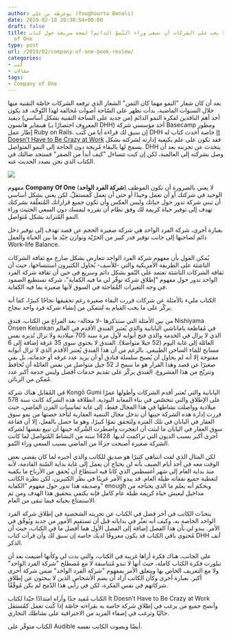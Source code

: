 ```yaml
---
author: يوغرطة بن علي (Youghourta Benali)
date: 2019-02-10 20:38:54+00:00
draft: false
title: هل فعلًا يجب على الشركات أن تسعى وراء النُموّ الدائم؟ لمحة سريعة حول كتاب Company
  of One
type: post
url: /2019/02/company-of-one-book-review/
categories:
- كُتب
- مقالات
tags:
- Company of One
---
```


بعد أن كان شعار "النمو مهما كان الثمن" الشعار الذي ترفعه الشركات خاصّة التقنية منها خلال السنوات الماضية، بدأت تظهر على السّاحة أصوات مُخالفة لهذا التّوجّه، قد يكون أحد أهم الناقدين لفكرة النمو الدائم (من جديد على الساحة التقنية بشكل أساسي) ديفيد هينماير هانسون (المعروف اختصارًا بـ DHH) أحد مؤسسي شركة Basecamp ومطور إطار عمل Ruby on Rails. إن سبق لك قراءة أيا من كُتب DHH خاصة أحدث كتاب له [It Doesn’t Have to Be Crazy at Work](http://www.it-scoop.com/2018/10/it-doesnt-have-to-be-crazy-at-work-review/) فقد تكون على علم بكيفية إدارته لشركته بشكل يسمح لها بالبقاء مُربحة دون الحاجة إلى النمو المتواصل. DHH يتحدث عن تجربته بعد أن وصل بشركته إلى العالمية، لكن إن كنت تتساءل "كيف أبدأ من الصفر" فستجد ضالتك في الكتاب الذي نحن بصدد الحديث عنه.




[![](http://www.it-scoop.com/wp-content/uploads/2019/02/Company-of-One.jpg)
](http://www.it-scoop.com/2019/02/company-of-one-book-review/company-of-one/)




مفهوم **Company Of One** (**شركة الفرد الواحد**) لا يعني بالضرورة أن تكون الموظف الوحيد في شركتك أو أن تعمل وحيدًا أو حتى أن تعمل كُمستقلّ، لكن يعني بشكل أساسي أن تبني شركة تدور حول حياتك وليس العكس وأن تكون جميع قراراتك المُتعلّقة بشركتك تهدف إلى توفير حياة كريمة لك وفق نظام أن تقرره لنفسك دون السعي الحثيث وراء النمو المُتزايد بشكل مُتواصل.




بعبارة أخرى، شركة الفرد الواحد هي شركة صغيرة الحجم عن قصد تهدف إلى توفير دخل دائم لصاحبها إلى جانب توفير قدر كبير من الحرّيّة وتوازن جيّد ما بين الحياة والعمل Work-life Balance.




يُمكن القول بأن مفهوم شركة الفرد الواحد تتعارض بشكل صارخ مع ثقافة الشركات الناشئة على الطريقة الأمريكية والتي -للأسف- يُحاول الكثيرون استنساخها، حيث أن ثقافة الشركات الناشئة تعتمد على النّمو بشكل دائم وسريع في حين أن ثقافة شركة الفرد الواحد تدور حول مفهوم "إطلاق شركة توفّر لي ما فيه الكفاية"، شركة تستطيع الصمود في وجه التغيرات المُفاجئة في السوق لأنها صغيرة بما فيه الكفاية.




الكتاب مليء بالأمثلة عن شركات قررت البقاء صغيرة رغم تحقيقها نجاحًا كبيرًا، كما أنه يركّز على ما يجب القيام به لتتمكن من إنشاء شركة فرد واحد بنجاح.




من بين الأمثلة التي ستذكرها -لا محالة- بعد الفراغ من الكتاب، فندق Nishiyama Onsen Keiunkan في مُقاطعة ياماناشي اليابانية والذي يُعتبر الفندق الأقدم في العالم الذي لا يزال في الخدمة والذي فتح أبوابه لأول مرة سنة 705 ميلادية ولا تزال تُديره نفس العائلة إلى غاية اليوم (52 جيلا متواصلا). الفندق لا يحتوي سوى 35 غرفة إضافة إلى 6 مسابح للماء الساخن الطبيعي. بالرغم من أن هذا الفندق يُعتبر الأقدم الذي لا تزال أبوابه مفتوحة إلا أنه لم يحاول أن يُصبح سلسلة فنادق أو أن يزيد عدد غرفه أو خدماته، بل بقي صغيرًا عن قصد وهذا القرار هو ما سمح لـ 52 جيل متواصل من نفس العائلة أن تُحافظ وتتربّح من هذا المشروع. الفندق يركّز على تقديم خدمات أفضل وليس خدمة أكبر عدد مُمكن من الزبائن.




في المُقابل هناك شركة Kongō Gumi اليابانية والتي تُعتبر أقدم الشركات وأطولها عمرًا على الإطلاق والتي تتخصّص في بناء المعابد البوذية. انطلاقة هذه الشركة كانت سنة 578 ميلادية وواصلت نشاطها في هذا المجال فقط، إلى غاية ثمانينيات القرن الماضي، حيث قررت إدارة هذه الشركة حينها أن تدخل مجال التنمية العقارية لتأخذ حصتها من نمو سوق العقار في اليابان في تلك الفترة ولتحقق نموًا كبيرًا، وهو ما حصل بالفعل، إلا أن فقاعة سوق العقار في اليابان ما لبثت أن انفجرت واضطرت الشّركة حينها أن تبيع نفسها لشركة أخرى أكبر بسبب الديون التي تراكمت لديها. 1428 سنة من النشاط المُتواصل لما كانت الشركة صغيرة أصبحت جزءًا من الماضي بسبب السعي وراء النّمو.




لكن المثال الذي لفت انتباهي كثيرًا هو صديق للكاتب والذي أخبره لما كان يقضي بعض الوقت معه في أحد أيام الصيف بأنه لن يحتاج أن يعمل إلى غاية بداية السّنة القادمة، لأنه منذ بداية العام إلى شهر أغسطس الذي كانا فيه استطاع أن يُحقق من الأرباح ما يكفيه لتغطية جميع نفقاته طيلة العام. قد يبدو الأمر غريبًا في نظر الكثيرين، لكن نظرة الكاتب وصديقه هذا تدور حول مفهوم "الكفاية" enough وبحكم أنه يعلم ما الذي يحتاجه من مداخيل ليعيش حياة كريمة طيلة عام كامل فإنه يكتفي بتحقيق هذا الهدف ومن ثم الاستمتاع بحياته فيما تبقى من العام.




يتحدّث الكاتب في آخر فصل في الكتاب عن تجربته الشخصية في إطلاق شركة الفرد الواحد الخاصة به، وكيف أنه تعثّر في بداياته قبل أن تستقيم الأمور من جديد ويُوفّق في الأمر. يبدو لي بأن هذا الفصل إضافة إلى الفصل الأول هما أفضل ما في الكتاب، حيث أن مُحتوى باقي الكتاب قد يكون معروفًا لديك خاصة إن سبق لك وأن قرأت كتاب DHH آنف الذكر.




على الجانب، هناك فكرة أراها غريبة في الكتاب، والتي بدت لي وكأنها أضيفت بعد أن تبلورت فكرة الكتاب كاملة، حيث أنها لا تبدو مُتناسقة لا مع مُصطلح "شركة الفرد الواحد" ولا مع التعريف الخاص بها ويتعلق الأمر بمفهوم "شركة الفرد الواحد" ضمن شركة أخرى أكبر. بعبارة أخرى وكأن الكاتب أراد أن يضم الأشخاص الذين لا يبحثون عن إطلاق شركاتهم في نفس الفكرة، لكن في رأيي هذا الدّمج لم يكن مُوفّقًا.




الكتاب مُفيد جدًا وأراه امتدادًا جيّدا لكتاب It Doesn’t Have to Be Crazy at Work وأنصح جميع من يرغب في إطلاق شركة خاصة به بقراءته خاصّة إذا كُنت تعمل كمُستقل حاليًا وترغب في إضفاء المزيد من الاحترافية على نشاطك التجاري.




الكتاب متوفّر على Audible أيضًا وبصوت الكاتب نفسه.
